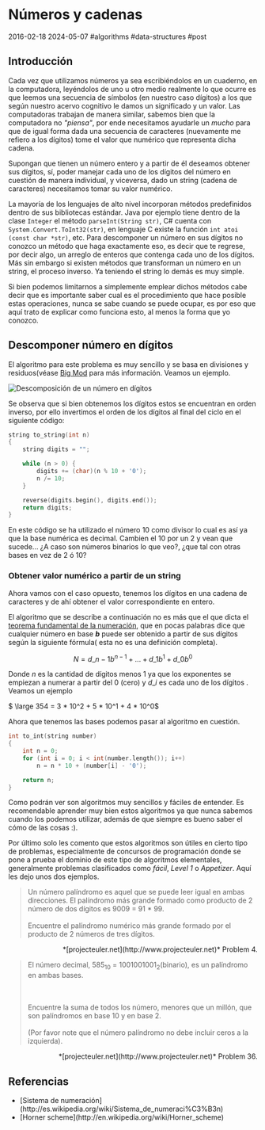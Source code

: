 <!-- vim: set spelllang=es_MX: -->
# Números y cadenas
2016-02-18 2024-05-07 #algorithms #data-structures #post

## Introducción

Cada vez que utilizamos números ya sea escribiéndolos en un cuaderno, en la computadora, leyéndolos de uno u otro medio realmente lo que ocurre es que leemos una secuencia de símbolos (en nuestro caso dígitos) a los que según nuestro acervo cognitivo le damos un significado y un valor. Las computadoras trabajan de manera similar, sabemos bien que la computadora no *"piensa"*, por ende necesitamos ayudarle un *mucho* para que de igual forma dada una secuencia de caracteres (nuevamente me refiero a los dígitos) tome el valor que numérico que representa dicha cadena.

Supongan que tienen un número entero y a partir de él deseamos obtener sus dígitos, sí, poder manejar cada uno de los dígitos del número en cuestión de manera individual, y viceversa, dado un string (cadena de caracteres) necesitamos tomar su valor numérico.  

La mayoría de los lenguajes de alto nivel incorporan métodos predefinidos dentro de sus bibliotecas estándar. Java por ejemplo tiene dentro de la clase `Integer` el método `parseInt(String str)`, C# cuenta con `System.Convert.ToInt32(str)`, en lenguaje C existe la función `int atoi (const char *str)`, etc. Para descomponer un número en sus dígitos no conozco un método que haga exactamente eso, es decir que te regrese, por decir algo, un arreglo de enteros que contenga cada uno de los dígitos. Más sin embargo si existen métodos que transforman un número en un string, el proceso inverso. Ya teniendo el string lo demás es muy simple.

Si bien podemos limitarnos a simplemente emplear dichos métodos cabe decir que es importante saber cual es el procedimiento que hace posible estas operaciones, nunca se sabe cuando se puede ocupar, es por eso que aquí trato de explicar como funciona esto, al menos la forma que yo conozco.

## Descomponer número en dígitos

El algoritmo para este problema es muy sencillo y se basa en divisiones y residuos(véase [Big Mod](/big-mod) para más información. Veamos un ejemplo.

![Descomposición de un número en dígitos](/numeros-y-strings/descomposicion_digitos.png)


Se observa que si bien obtenemos los dígitos estos se encuentran en orden inverso, por ello invertimos el orden de los dígitos al final del ciclo en el siguiente código:


```cpp
string to_string(int n)
{
    string digits = "";

    while (n > 0) {
        digits += (char)(n % 10 + '0');
        n /= 10;
    }

    reverse(digits.begin(), digits.end());
    return digits;
}

```

En este código se ha utilizado el número 10 como divisor lo cual es así ya que la base numérica es decimal. Cambien el 10 por un 2 y vean que sucede... ¿A caso son números binarios lo que veo?, ¿que tal con otras bases en vez de 2 ó 10?

### Obtener valor numérico a partir de un string

Ahora vamos con el caso opuesto, tenemos los dígitos en una cadena de caracteres y de ahí obtener el valor correspondiente en entero.

El algoritmo que se describe a continuación no es más que el que dicta el [teorema fundamental de la numeración](http://es.wikipedia.org/wiki/Sistema_de_numeraci%C3%B3n#Teorema_Fundamental_de_la_numeraci.C3.B3n), que en pocas palabras dice que cualquier número en base ***b*** puede ser obtenido a partir de sus dígitos según la siguiente fórmula( esta no es una definición completa).

$$N = d\_{n - 1}b^{n - 1} + ... + d\_{1}b^{1} + d\_{0}b^{0}$$


Donde $n$ es la cantidad de dígitos menos 1 ya que los exponentes se empiezan a numerar a partir del 0 (cero) y $d\_i$ es cada uno de los dígitos . Veamos un ejemplo


$ \large 354 = 3 * 10^2 + 5 * 10^1 + 4 * 10^0$ 


Ahora que tenemos las bases podemos pasar al algoritmo en cuestión.


```cpp
int to_int(string number)
{
    int n = 0;
    for (int i = 0; i < int(number.length()); i++)
        n = n * 10 + (number[i] - '0');

    return n;
}

```

Como podrán ver son algoritmos muy sencillos y fáciles de entender. Es recomendable aprender muy bien estos algoritmos ya que nunca sabemos cuando los podemos utilizar, además de que siempre es bueno saber el cómo de las cosas :).

Por último solo les comento que estos algoritmos son útiles en cierto tipo de problemas, especialmente de concursos de programación donde se pone a prueba el dominio de este tipo de algoritmos elementales, generalmente problemas clasificados como *fácil*, *Level 1* o *Appetizer*. Aquí les dejo unos dos ejemplos.


<blockquote>
  Un número palíndromo es aquel que se puede leer igual en ambas direcciones. El palíndromo más grande formado como producto de 2 número de dos dígitos es 9009 = 91 * 99.
  <br><br>
  Encuentre el palíndromo numérico más grande formado por el producto de 2 números de tres dígitos.
</blockquote>
<p align="right">*[projecteuler.net](http://www.projecteuler.net)* Problem 4.


<blockquote>
  <p>El número decimal, 585<sub>10</sub> = 1001001001<sub>2</sub>(binario), es un palíndromo en ambas bases.</p>
  <br><br>
Encuentre la suma de todos los número, menores que un millón, que son palíndromos en base 10 y en base 2.
  <br><br>
  (Por favor note que el número palíndromo no debe incluir ceros a la izquierda).
</blockquote>
<p align="right">*[projecteuler.net](http://www.projecteuler.net)* Problem 36.


## Referencias

<ul>
    <li> [Sistema de numeración](http://es.wikipedia.org/wiki/Sistema_de_numeraci%C3%B3n)</li>
    <li> [Horner scheme](http://en.wikipedia.org/wiki/Horner_scheme)</li>
</ul>

